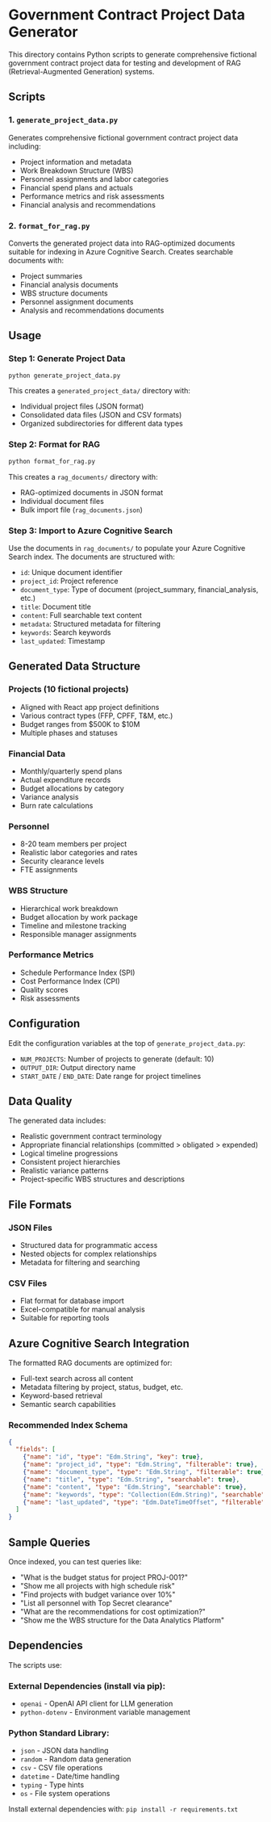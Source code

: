 # Government Contract Project Data Generator

This directory contains Python scripts to generate comprehensive fictional government contract project data for testing and development of RAG (Retrieval-Augmented Generation) systems.

## Scripts

### 1. `generate_project_data.py`
Generates comprehensive fictional government contract project data including:
- Project information and metadata
- Work Breakdown Structure (WBS) 
- Personnel assignments and labor categories
- Financial spend plans and actuals
- Performance metrics and risk assessments
- Financial analysis and recommendations

### 2. `format_for_rag.py`
Converts the generated project data into RAG-optimized documents suitable for indexing in Azure Cognitive Search. Creates searchable documents with:
- Project summaries
- Financial analysis documents
- WBS structure documents
- Personnel assignment documents
- Analysis and recommendations documents

## Usage

### Step 1: Generate Project Data
```bash
python generate_project_data.py
```

This creates a `generated_project_data/` directory with:
- Individual project files (JSON format)
- Consolidated data files (JSON and CSV formats)
- Organized subdirectories for different data types

### Step 2: Format for RAG
```bash
python format_for_rag.py
```

This creates a `rag_documents/` directory with:
- RAG-optimized documents in JSON format
- Individual document files
- Bulk import file (`rag_documents.json`)

### Step 3: Import to Azure Cognitive Search
Use the documents in `rag_documents/` to populate your Azure Cognitive Search index. The documents are structured with:
- `id`: Unique document identifier
- `project_id`: Project reference
- `document_type`: Type of document (project_summary, financial_analysis, etc.)
- `title`: Document title
- `content`: Full searchable text content
- `metadata`: Structured metadata for filtering
- `keywords`: Search keywords
- `last_updated`: Timestamp

## Generated Data Structure

### Projects (10 fictional projects)
- Aligned with React app project definitions
- Various contract types (FFP, CPFF, T&M, etc.)
- Budget ranges from $500K to $10M
- Multiple phases and statuses

### Financial Data
- Monthly/quarterly spend plans
- Actual expenditure records
- Budget allocations by category
- Variance analysis
- Burn rate calculations

### Personnel
- 8-20 team members per project
- Realistic labor categories and rates
- Security clearance levels
- FTE assignments

### WBS Structure
- Hierarchical work breakdown
- Budget allocation by work package
- Timeline and milestone tracking
- Responsible manager assignments

### Performance Metrics
- Schedule Performance Index (SPI)
- Cost Performance Index (CPI)
- Quality scores
- Risk assessments

## Configuration

Edit the configuration variables at the top of `generate_project_data.py`:
- `NUM_PROJECTS`: Number of projects to generate (default: 10)
- `OUTPUT_DIR`: Output directory name
- `START_DATE` / `END_DATE`: Date range for project timelines

## Data Quality

The generated data includes:
- Realistic government contract terminology
- Appropriate financial relationships (committed > obligated > expended)
- Logical timeline progressions
- Consistent project hierarchies
- Realistic variance patterns
- Project-specific WBS structures and descriptions

## File Formats

### JSON Files
- Structured data for programmatic access
- Nested objects for complex relationships
- Metadata for filtering and searching

### CSV Files
- Flat format for database import
- Excel-compatible for manual analysis
- Suitable for reporting tools

## Azure Cognitive Search Integration

The formatted RAG documents are optimized for:
- Full-text search across all content
- Metadata filtering by project, status, budget, etc.
- Keyword-based retrieval
- Semantic search capabilities

### Recommended Index Schema
```json
{
  "fields": [
    {"name": "id", "type": "Edm.String", "key": true},
    {"name": "project_id", "type": "Edm.String", "filterable": true},
    {"name": "document_type", "type": "Edm.String", "filterable": true},
    {"name": "title", "type": "Edm.String", "searchable": true},
    {"name": "content", "type": "Edm.String", "searchable": true},
    {"name": "keywords", "type": "Collection(Edm.String)", "searchable": true},
    {"name": "last_updated", "type": "Edm.DateTimeOffset", "filterable": true}
  ]
}
```

## Sample Queries

Once indexed, you can test queries like:
- "What is the budget status for project PROJ-001?"
- "Show me all projects with high schedule risk"
- "Find projects with budget variance over 10%"
- "List all personnel with Top Secret clearance"
- "What are the recommendations for cost optimization?"
- "Show me the WBS structure for the Data Analytics Platform"

## Dependencies

The scripts use:

### External Dependencies (install via pip):
- `openai` - OpenAI API client for LLM generation
- `python-dotenv` - Environment variable management

### Python Standard Library:
- `json` - JSON data handling
- `random` - Random data generation
- `csv` - CSV file operations
- `datetime` - Date/time handling
- `typing` - Type hints
- `os` - File system operations

Install external dependencies with: `pip install -r requirements.txt`
